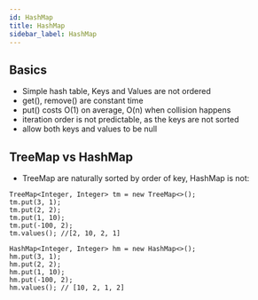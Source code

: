 ```yaml
---
id: HashMap
title: HashMap
sidebar_label: HashMap
---
```


## Basics
- Simple hash table, Keys and Values are not ordered
- get(), remove() are constant time
- put() costs O(1) on average, O(n) when collision happens
- iteration order is not predictable, as the keys are not sorted
- allow both keys and values to be null

## TreeMap vs HashMap
- TreeMap are naturally sorted by order of key, HashMap is not:

```
TreeMap<Integer, Integer> tm = new TreeMap<>();
tm.put(3, 1);
tm.put(2, 2);
tm.put(1, 10);
tm.put(-100, 2);
tm.values(); //[2, 10, 2, 1]

HashMap<Integer, Integer> hm = new HashMap<>();
hm.put(3, 1);
hm.put(2, 2);
hm.put(1, 10);
hm.put(-100, 2);
hm.values(); // [10, 2, 1, 2]
```

